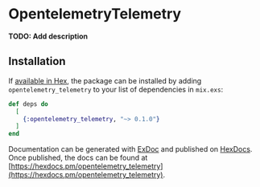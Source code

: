 # OpentelemetryTelemetry

**TODO: Add description**

## Installation

If [available in Hex](https://hex.pm/docs/publish), the package can be installed
by adding `opentelemetry_telemetry` to your list of dependencies in `mix.exs`:

```elixir
def deps do
  [
    {:opentelemetry_telemetry, "~> 0.1.0"}
  ]
end
```

Documentation can be generated with [ExDoc](https://github.com/elixir-lang/ex_doc)
and published on [HexDocs](https://hexdocs.pm). Once published, the docs can
be found at [https://hexdocs.pm/opentelemetry_telemetry](https://hexdocs.pm/opentelemetry_telemetry).

